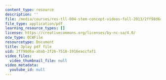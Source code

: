 ```yaml
---
content_type: resource
description: ''
file: /media/courses/res-tll-004-stem-concept-videos-fall-2013/2ff98d6aabab2f2675181916eaccfaf1_XR_0k8JIawY.pdf
file_type: application/pdf
learning_resource_types: []
license: https://creativecommons.org/licenses/by-nc-sa/4.0/
ocw_type: OCWFile
resourcetype: Document
title: 3play pdf file
uid: 2ff98d6a-abab-2f26-7518-1916eaccfaf1
video_files:
  video_thumbnail_file: null
video_metadata:
  youtube_id: null
---
```

